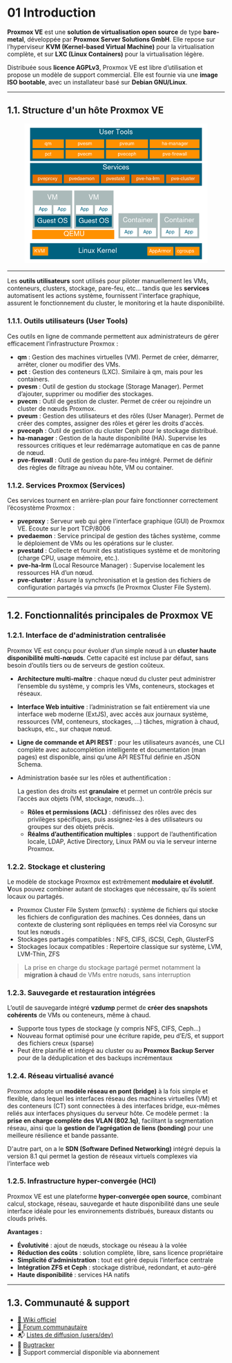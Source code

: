 # 01 Introduction

**Proxmox VE** est une **solution de virtualisation open source** de type **bare-metal**, développée par **Proxmox Server Solutions GmbH**. Elle repose sur l’hyperviseur **KVM (Kernel-based Virtual Machine)** pour la virtualisation complète, et sur **LXC (Linux Containers)** pour la virtualisation légère.

Distribuée sous **licence AGPLv3**, Proxmox VE est libre d’utilisation et propose un modèle de support commercial. Elle est fournie via une **image ISO bootable**, avec un installateur basé sur **Debian GNU/Linux**.

***

## 1.1. Structure d'un hôte Proxmox VE

<figure><img src=".gitbook/assets/image.png" alt=""><figcaption></figcaption></figure>

***

Les **outils utilisateurs** sont utilisés pour piloter manuellement les VMs, conteneurs, clusters, stockage, pare-feu, etc... tandis que les **services** automatisent les actions système, fournissent l'interface graphique, assurent le fonctionnement du cluster, le monitoring et la haute disponibilité.

### 1.1.1. Outils utilisateurs (User Tools)

Ces outils en ligne de commande permettent aux administrateurs de gérer efficacement l’infrastructure Proxmox :

* **qm** : Gestion des machines virtuelles (VM). Permet de créer, démarrer, arrêter, cloner ou modifier des VMs.
* **pct** : Gestion des conteneurs (LXC). Similaire à qm, mais pour les containers.
* **pvesm** : Outil de gestion du stockage (Storage Manager). Permet d’ajouter, supprimer ou modifier des stockages.
* **pvecm** : Outil de gestion de cluster. Permet de créer ou rejoindre un cluster de nœuds Proxmox.
* **pveum** : Gestion des utilisateurs et des rôles (User Manager). Permet de créer des comptes, assigner des rôles et gérer les droits d'accès.
* **pveceph** : Outil de gestion du cluster Ceph pour le stockage distribué.
* **ha-manager** : Gestion de la haute disponibilité (HA). Supervise les ressources critiques et leur redémarrage automatique en cas de panne de nœud.
* **pve-firewall** : Outil de gestion du pare-feu intégré. Permet de définir des règles de filtrage au niveau hôte, VM ou container.

### 1.1.2. Services Proxmox (Services)

Ces services tournent en arrière-plan pour faire fonctionner correctement l’écosystème Proxmox :

* **pveproxy** : Serveur web qui gère l’interface graphique (GUI) de Proxmox VE. Ecoute sur le port TCP/8006
* **pvedaemon** : Service principal de gestion des tâches système, comme le déploiement de VMs ou les opérations sur le cluster.
* **pvestatd** : Collecte et fournit des statistiques système et de monitoring (charge CPU, usage mémoire, etc.).
* **pve-ha-lrm** (Local Resource Manager) : Supervise localement les ressources HA d’un nœud.
* **pve-cluster** : Assure la synchronisation et la gestion des fichiers de configuration partagés via pmxcfs (le Proxmox Cluster File System).

***

## 1.2. Fonctionnalités principales de Proxmox VE

### 1.2.1. Interface de d'administration centralisée&#x20;

Proxmox VE est conçu pour évoluer d’un simple nœud à un **cluster haute disponibilité multi-nœuds**. Cette capacité est incluse par défaut, sans besoin d’outils tiers ou de serveurs de gestion coûteux.

* **Architecture multi-maître** : chaque nœud du cluster peut administrer l’ensemble du système, y compris les VMs, conteneurs, stockages et réseaux.
* **Interface Web intuitive** : l’administration se fait entièrement via une interface web moderne (ExtJS), avec accès aux journaux système, ressources (VM, conteneurs, stockages, ...)  tâches, migration à chaud, backups, etc., sur chaque nœud.
* **Ligne de commande et API REST** : pour les utilisateurs avancés, une CLI complète avec autocomplétion intelligente et documentation (man pages) est disponible, ainsi qu’une API RESTful définie en JSON Schema.
*   Administration basée sur les rôles et authentification :&#x20;

    La gestion des droits est **granulaire** et permet un contrôle précis sur l’accès aux objets (VM, stockage, nœuds...).

    * **Rôles et permissions (ACL)** : définissez des rôles avec des privilèges spécifiques, puis assignez-les à des utilisateurs ou groupes sur des objets précis.
    * **Réalms d’authentification multiples** : support de l’authentification locale, LDAP, Active Directory, Linux PAM ou via le serveur interne Proxmox.

### 1.2.2. Stockage et clustering

Le modèle de stockage Proxmox est extrêmement **modulaire et évolutif. V**ous pouvez combiner autant de stockages que nécessaire, qu'ils soient locaux ou partagés.

* Proxmox Cluster File System (pmxcfs) : système de fichiers qui stocke les fichiers de configuration des machines. Ces données, dans un contexte de clustering sont répliquées en temps réel via Corosync sur tout les nœuds .&#x20;
* Stockages partagés compatibles : NFS, CIFS, iSCSI, Ceph, GlusterFS
* Stockages locaux compatibles : Repertoire classique sur système, LVM, LVM-Thin, ZFS

> La prise en charge du stockage partagé permet notamment la **migration à chaud** de VMs entre nœuds, sans interruption

### 1.2.3. Sauvegarde et restauration intégrées

L’outil de sauvegarde intégré **vzdump** permet de **créer des snapshots cohérents** de VMs ou conteneurs, même à chaud.

* Supporte tous types de stockage (y compris NFS, CIFS, Ceph…)
* Nouveau format optimisé pour une écriture rapide, peu d’E/S, et support des fichiers creux (sparse)
* Peut être planifié et intégré au cluster ou au **Proxmox Backup Server** pour de la déduplication et des backups incrémentaux

### 1.2.4. Réseau virtualisé avancé

Proxmox adopte un **modèle réseau en pont (bridge)** à la fois simple et flexible, dans lequel les interfaces réseau des machines virtuelles (VM) et des conteneurs (CT) sont connectées à des interfaces bridge, eux-mêmes reliés aux interfaces physiques du serveur hôte. Ce modèle permet : la **prise en charge complète des VLAN (802.1q)**, facilitant la segmentation réseau, ainsi que la **gestion de l’agrégation de liens (bonding)** pour une meilleure résilience et bande passante.

D'autre part, on a le **SDN (Software Defined Networking)** intégré depuis la version 8.1  qui  permet la gestion de réseaux virtuels complexes via l’interface web

### 1.2.5. Infrastructure hyper-convergée (HCI)

Proxmox VE est une plateforme **hyper-convergée open source**, combinant calcul, stockage, réseau, sauvegarde et haute disponibilité dans une seule interface idéale pour les environnements distribués, bureaux distants ou clouds privés.

**Avantages :**

* **Évolutivité** : ajout de nœuds, stockage ou réseau à la volée
* **Réduction des coûts** : solution complète, libre, sans licence propriétaire
* **Simplicité d’administration** : tout est géré depuis l’interface centrale
* **Intégration ZFS et Ceph** : stockage distribué, redondant, et auto-géré
* **Haute disponibilité** : services HA natifs

***

## 1.3. Communauté & support

* [📘 Wiki officiel](https://pve.proxmox.com/wiki/Main_Page)
* [💬 Forum communautaire](https://forum.proxmox.com/)
* 📬 [Listes de diffusion (users/dev)](https://lists.proxmox.com/)
* 🐞 [Bugtracker](https://bugzilla.proxmox.com/)
* 💼 Support commercial disponible via abonnement
